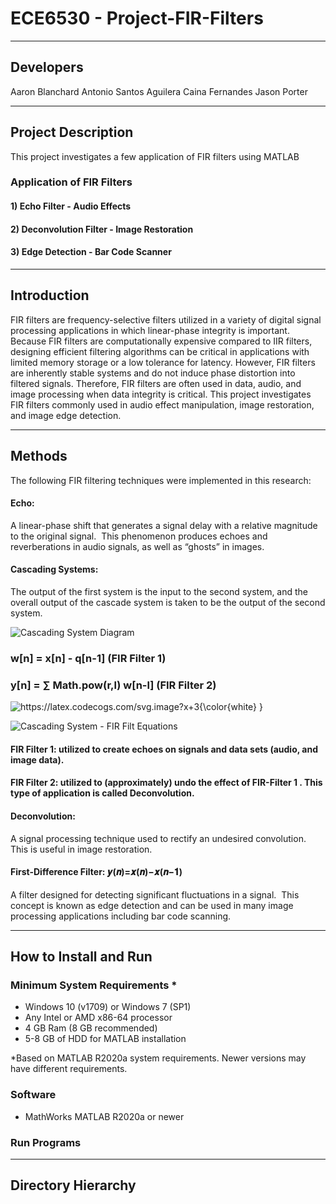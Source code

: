# ECE6530 - Project-FIR-Filters

---

## Developers
Aaron Blanchard
Antonio Santos Aguilera
Caina Fernandes
Jason Porter

---

## Project Description

This project investigates a few application of FIR filters using MATLAB 

### Application of FIR Filters 

#### 1) Echo Filter - Audio Effects

#### 2) Deconvolution Filter - Image Restoration

#### 3) Edge Detection - Bar Code Scanner

---

## Introduction

FIR filters are frequency-selective filters utilized in a variety of digital signal processing applications in which linear-phase integrity is important.  Because FIR filters are computationally expensive compared to IIR filters, designing efficient filtering algorithms can be critical in applications with limited memory storage or a low tolerance for latency.  However, FIR filters are inherently stable systems and do not induce phase distortion into filtered signals.  Therefore, FIR filters are often used in data, audio, and image processing when data integrity is critical. This project investigates FIR filters commonly used in audio effect manipulation, image restoration, and image edge detection. 

---

## Methods

The following FIR filtering techniques were implemented in this research:

#### Echo: 

A linear-phase shift that generates a signal delay with a relative magnitude to the original signal.  This phenomenon produces echoes and reverberations in audio signals, as well as “ghosts” in images.

#### Cascading Systems: 

The output of the first system is the input to the second system, and the overall output of the cascade system is taken to be the output of the second system. 


![Cascading System Diagram](https://user-images.githubusercontent.com/100549490/166158792-28f37636-1f4e-4f0e-8f4d-c224d3067694.png)

### w[n] = x[n] - q[n-1]    (FIR Filter 1)

### y[n] = &sum; Math.pow(r,l) w[n-l] (FIR Filter 2)

<img src="https://latex.codecogs.com/svg.image?x&plus;3{\color{white}&space;}" title="https://latex.codecogs.com/svg.image?x+3{\color{white} }" />

![Cascading System - FIR Filt Equations](https://user-images.githubusercontent.com/100549490/166158797-e2379da8-6a32-4a5d-bd97-0f5c622d13be.png)



#### FIR Filter 1: utilized to create echoes on signals and data sets (audio, and image data).
#### FIR Filter 2: utilized to (approximately) undo the effect of FIR-Filter 1 . This type of application is called Deconvolution.

#### Deconvolution:

A signal processing technique used to rectify an undesired convolution.  This is useful in image restoration.

#### First-Difference Filter:  𝒚(𝒏)=𝒙(𝒏)−𝒙(𝒏−𝟏) 

A filter designed for detecting significant fluctuations in a signal.  This concept is known as edge detection and can be used in many image processing applications including bar code scanning.

---
## How to Install and Run

### Minimum System Requirements *

- Windows 10 (v1709) or Windows 7 (SP1)
- Any Intel or AMD x86-64 processor
- 4 GB Ram (8 GB recommended)
- 5-8 GB of HDD for MATLAB installation

*Based on MATLAB R2020a system requirements. Newer versions may have different requirements.

### Software

- MathWorks MATLAB R2020a or newer

### Run Programs

---

## Directory Hierarchy
